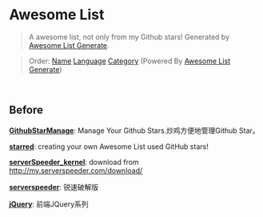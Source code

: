 # Awesome List

> A awesome list, not only from my Github stars! Generated by [Awesome List Generate](https://github.com/ttionya/Awesome-List-Generator).

> Order: [Name](https://github.com/ttionya/test/blob/master/README-NAME.md) [Language](https://github.com/ttionya/test/blob/master/README-LANGUAGE.md) [Category](https://github.com/ttionya/test/blob/master/README-CATEGORY.md)  (Powered By [Awesome List Generate](https://github.com/ttionya/Awesome-List-Generator))

<br>

## Before

[**GithubStarManage**](https://github.com/golmic/GithubStarManage): Manage Your Github Stars.炒鸡方便地管理Github Star。  


[**starred**](https://github.com/maguowei/starred): creating your own Awesome List used GitHub stars!  


[**serverSpeeder_kernel**](https://github.com/0oVicero0/serverSpeeder_kernel): download from http://my.serverspeeder.com/download/  


[**serverspeeder**](https://github.com/91yun/serverspeeder): 锐速破解版  


[**jQuery**](https://github.com/JsAaron/jQuery): 前端JQuery系列  


